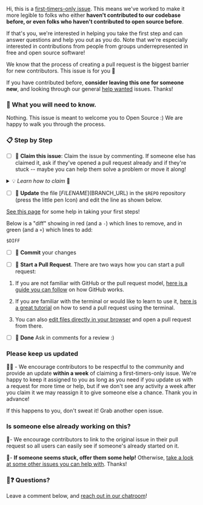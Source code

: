 Hi, this is a [first-timers-only issue](https://code.publiclab.org/#r=all). This means we've worked to make it more legible to folks who either **haven't contributed to our codebase before, or even folks who haven't contributed to open source before**. 

If that's you, we're interested in helping you take the first step and can answer questions and help you out as you do. Note that we're especially interested in contributions from people from groups underrepresented in free and open source software!

We know that the process of creating a pull request is the biggest barrier for new contributors. This issue is for you 💝

If you have contributed before, **consider leaving this one for someone new**, and looking through our general [help wanted](https://github.com/publiclab/plots2/labels/help-wanted) issues. Thanks!

### 🤔 What you will need to know.

Nothing. This issue is meant to welcome you to Open Source :) We are happy to walk you through the process.

### 📋 Step by Step

- [ ] 🙋 **Claim this issue**: Claim the issue by commenting. If someone else has claimed it, ask if they've opened a pull request already and if they're stuck -- maybe you can help them solve a problem or move it along!
<details>
  <summary>💡 <i>Learn how to claim</i> 🙋</summary>
  <h3>Claiming an issue</h3>
  <p>Unless the issue is marked as reserved for someone, you can just say "I'd like to try this!" and then you've claimed it - no need to wait for someone to assign it to you. Just be sure you link your pull request (PR) to this issue so we can see where your solution is.</p>
  <p>And open one early if possible - even before you've completed it with additional commits - and others can help you figure out any issues you may face.</p>
</details>

- [ ] 📝 **Update** the file [$FILENAME]($BRANCH_URL) in the `$REPO` repository (press the little pen Icon) and edit the line as shown below. 

[See this page](https://code.publiclab.org/#r=all) for some help in taking your first steps!

Below is a "diff" showing in red (and a `-`) which lines to remove, and in green (and a `+`) which lines to add:

```diff
$DIFF
```


- [ ] 💾 **Commit** your changes

- [ ] 🔀 **Start a Pull Request**. There are two ways how you can start a pull request:
1. If you are not familiar with GitHub or the pull request model, [here is a guide you can follow](https://guides.github.com/activities/hello-world/) on how GitHub works.
2. If you are familiar with the terminal or would like to learn to use it, [here is a great tutorial](https://egghead.io/series/how-to-contribute-to-an-open-source-project-on-github) on how to send a pull request using the terminal.

3. You can also [edit files directly in your browser](https://help.github.com/articles/editing-files-in-your-repository/) and open a pull request from there. 

- [ ] 🏁 **Done** Ask in comments for a review :)

### Please keep us updated

💬⏰ - We encourage contributors to be respectful to the community and provide an update **within a week** of claiming a first-timers-only issue. We're happy to keep it assigned to you as long as you need if you update us with a request for more time or help, but if we don't see any activity a week after you claim it we may reassign it to give someone else a chance. Thank you in advance! 

If this happens to you, don't sweat it! Grab another open issue.

### Is someone else already working on this?

🔗- We encourage contributors to link to the original issue in their pull request so all users can easily see if someone's already started on it. 

👥- **If someone seems stuck, offer them some help!** Otherwise, [take a look at some other issues you can help with](https://code.publiclab.org/#r=all). Thanks!

### 🤔❓ Questions?

Leave a comment below, and [reach out in our chatroom](https://publiclab.org/chat)!

